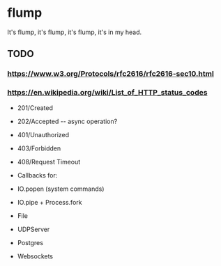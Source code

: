 # flump

It's flump, it's flump, it's flump, it's in my head.

## TODO

### https://www.w3.org/Protocols/rfc2616/rfc2616-sec10.html
### https://en.wikipedia.org/wiki/List_of_HTTP_status_codes

* 201/Created
* 202/Accepted -- async operation?
* 401/Unauthorized
* 403/Forbidden
* 408/Request Timeout

* Callbacks for:
* IO.popen (system commands)
* IO.pipe + Process.fork
* File
* UDPServer
* Postgres
* Websockets
